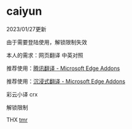 # caiyun
2023/01/27更新

由于需要登陆使用，解锁限制失效

本人的需求：网页翻译 中英对照

推荐使用：[腾讯翻译 - Microsoft Edge Addons](https://microsoftedge.microsoft.com/addons/detail/腾讯翻译/bcgpmkngbhpgdgbjgbaoddljkbabdkmm)

推荐使用：[沉浸式翻译 - Microsoft Edge Addons](https://microsoftedge.microsoft.com/addons/detail/沉浸式翻译/amkbmndfnliijdhojkpoglbnaaahippg)





彩云小译 crx

解锁限制

THX [tmr](https://tmr.js.org/p/3bd1bb4e/)





